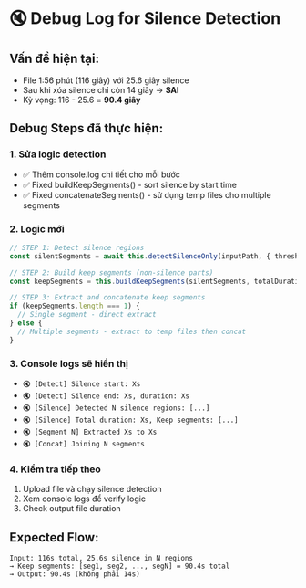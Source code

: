 # 🔇 Debug Log for Silence Detection

## Vấn đề hiện tại:
- File 1:56 phút (116 giây) với 25.6 giây silence
- Sau khi xóa silence chỉ còn 14 giây → **SAI**
- Kỳ vọng: 116 - 25.6 = **90.4 giây**

## Debug Steps đã thực hiện:

### 1. **Sửa logic detection**
- ✅ Thêm console.log chi tiết cho mỗi bước
- ✅ Fixed buildKeepSegments() - sort silence by start time
- ✅ Fixed concatenateSegments() - sử dụng temp files cho multiple segments

### 2. **Logic mới**
```javascript
// STEP 1: Detect silence regions
const silentSegments = await this.detectSilenceOnly(inputPath, { threshold, minDuration });

// STEP 2: Build keep segments (non-silence parts)  
const keepSegments = this.buildKeepSegments(silentSegments, totalDuration);

// STEP 3: Extract and concatenate keep segments
if (keepSegments.length === 1) {
  // Single segment - direct extract
} else {
  // Multiple segments - extract to temp files then concat
}
```

### 3. **Console logs sẽ hiển thị**
- `🔇 [Detect] Silence start: Xs`
- `🔇 [Detect] Silence end: Xs, duration: Xs`
- `🔇 [Silence] Detected N silence regions: [...]`
- `🔇 [Silence] Total duration: Xs, Keep segments: [...]`
- `🔇 [Segment N] Extracted Xs to Xs`
- `🔇 [Concat] Joining N segments`

### 4. **Kiểm tra tiếp theo**
1. Upload file và chạy silence detection
2. Xem console logs để verify logic
3. Check output file duration

## Expected Flow:
```
Input: 116s total, 25.6s silence in N regions
→ Keep segments: [seg1, seg2, ..., segN] = 90.4s total
→ Output: 90.4s (không phải 14s)
```
